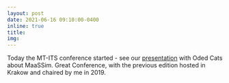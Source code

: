 ```yaml
---
layout: post
date: 2021-06-16 09:10:00-0400
inline: true
title:
img:
---
```


Today the MT-ITS conference started - see our [presentation](/./assets/pdf/MTITS_MaaSSim.pdf) with Oded Cats about MaaSSim. Great Conference, with the previous edition hosted in Krakow and chaired by me in 2019.
